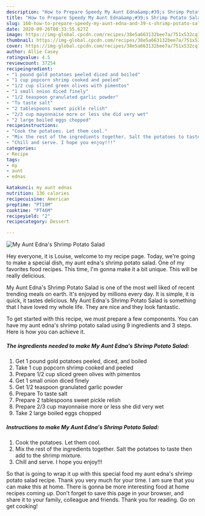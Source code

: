 ```yaml
---
description: "How to Prepare Speedy My Aunt Edna&amp;#39;s Shrimp Potato Salad"
title: "How to Prepare Speedy My Aunt Edna&amp;#39;s Shrimp Potato Salad"
slug: 160-how-to-prepare-speedy-my-aunt-edna-and-39-s-shrimp-potato-salad
date: 2020-09-26T08:33:55.627Z
image: https://img-global.cpcdn.com/recipes/38e5a663132bee7a/751x532cq70/my-aunt-ednas-shrimp-potato-salad-recipe-main-photo.jpg
thumbnail: https://img-global.cpcdn.com/recipes/38e5a663132bee7a/751x532cq70/my-aunt-ednas-shrimp-potato-salad-recipe-main-photo.jpg
cover: https://img-global.cpcdn.com/recipes/38e5a663132bee7a/751x532cq70/my-aunt-ednas-shrimp-potato-salad-recipe-main-photo.jpg
author: Allie Casey
ratingvalue: 4.5
reviewcount: 37254
recipeingredient:
- "1 pound gold potatoes peeled diced and boiled"
- "1 cup popcorn shrimp cooked and peeled"
- "1/2 cup sliced green olives with pimentos"
- "1 small onion diced finely"
- "1/2 teaspoon granulated garlic powder"
- "To taste salt"
- "2 tablespoons sweet pickle relish"
- "2/3 cup mayonnaise more or less she did very wet"
- "2 large boiled eggs chopped"
recipeinstructions:
- "Cook the potatoes. Let them cool."
- "Mix the rest of the ingredients together. Salt the potatoes to taste then add to the shrimp mixture."
- "Chill and serve. I hope you enjoy!!!"
categories:
- Recipe
tags:
- my
- aunt
- ednas

katakunci: my aunt ednas 
nutrition: 136 calories
recipecuisine: American
preptime: "PT19M"
cooktime: "PT46M"
recipeyield: "2"
recipecategory: Dessert

---
```



![My Aunt Edna&#39;s Shrimp Potato Salad](https://img-global.cpcdn.com/recipes/38e5a663132bee7a/751x532cq70/my-aunt-ednas-shrimp-potato-salad-recipe-main-photo.jpg)

Hey everyone, it is Louise, welcome to my recipe page. Today, we're going to make a special dish, my aunt edna&#39;s shrimp potato salad. One of my favorites food recipes. This time, I'm gonna make it a bit unique. This will be really delicious.

My Aunt Edna&#39;s Shrimp Potato Salad is one of the most well liked of recent trending meals on earth. It's enjoyed by millions every day. It is simple, it is quick, it tastes delicious. My Aunt Edna&#39;s Shrimp Potato Salad is something that I have loved my whole life. They are nice and they look fantastic.




To get started with this recipe, we must prepare a few components. You can have my aunt edna&#39;s shrimp potato salad using 9 ingredients and 3 steps. Here is how you can achieve it.

<!--inarticleads1-->

##### The ingredients needed to make My Aunt Edna&#39;s Shrimp Potato Salad:

1. Get 1 pound gold potatoes peeled, diced, and boiled
1. Take 1 cup popcorn shrimp cooked and peeled
1. Prepare 1/2 cup sliced green olives with pimentos
1. Get 1 small onion diced finely
1. Get 1/2 teaspoon granulated garlic powder
1. Prepare To taste salt
1. Prepare 2 tablespoons sweet pickle relish
1. Prepare 2/3 cup mayonnaise more or less she did very wet
1. Take 2 large boiled eggs chopped




<!--inarticleads2-->

##### Instructions to make My Aunt Edna&#39;s Shrimp Potato Salad:

1. Cook the potatoes. Let them cool.
1. Mix the rest of the ingredients together. Salt the potatoes to taste then add to the shrimp mixture.
1. Chill and serve. I hope you enjoy!!!




So that is going to wrap it up with this special food my aunt edna&#39;s shrimp potato salad recipe. Thank you very much for your time. I am sure that you can make this at home. There is gonna be more interesting food at home recipes coming up. Don't forget to save this page in your browser, and share it to your family, colleague and friends. Thank you for reading. Go on get cooking!
